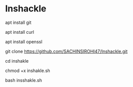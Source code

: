 # Inshackle

apt install git

apt install curl

apt install openssl

git clone https://github.com/SACHINSIROHI47/Inshackle.git

cd inshakle

chmod +x inshakle.sh

bash insshakle.sh
